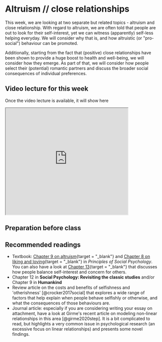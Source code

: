# Altruism // close relationships

This week, we are looking at two separate but related topics - altruism and close relationship. With regard
to altruism, we are often told that people are out to look for their self-interest, yet we can witness (apparently)
self-less helping everyday. We will consider why that is, and how altruistic (or "pro-social") behaviour can be promoted.

Additionally, starting from the fact that (positive) close relationships have been shown to provide a huge boost to 
health and well-being, we will consider how they emerge. As part of that, we will consider how people select their 
(potential) romantic partners and discuss the broader social consequences of individual preferences.

## Video lecture for this week

Once the video lecture is available, it will show here

<iframe src=" https://www.youtube.com/embed/NOTFOUND?rel=0&modestbranding=1&loop=1&playlist=NOTFOUND " allowfullscreen width=80% height=350></iframe>

## Preparation before class



## Recommended readings

* Textbook: [Chapter 9 on altruism](https://open.lib.umn.edu/socialpsychology/part/chapter-9-helping-and-altruism/){target = "_blank"} and [Chapter 8 on liking and loving](https://open.lib.umn.edu/socialpsychology/part/chapter-8-liking-and-loving/){target = "_blank"} in *Principles of Social Psychology*. 
You can also have a look at [Chapter 13](https://open.lib.umn.edu/socialpsychology/part/chapter-13-competition-and-cooperation-in-our-social-worlds/){target = "_blank"} that discusses how people balance self-interest and concern for others.
* Chapter 12 in **Social Psychology: Revisiting the classic studies** and/or Chapter 9 in **Humankind**
* Review article on the costs and benefits of selfishness and 'otherishness' [@crocker2017social] that explores a wide range of factors that help explain when people behave selfishly or otherwise, and what the consequences of those behaviours are.
* Journal article: especially if you are considering writing your essay on attachment, have a look at Girme's recent article on modeling non-linear relationships in this area [@girme2020step]. It is a bit complicated to read, but highlights a very common issue in psychological research (an excessive focus on linear relationships) and presents some novel findings. 
